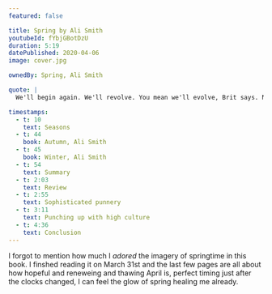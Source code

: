 ```yaml
---
featured: false

title: Spring by Ali Smith
youtubeId: fYbjGBotDzU
duration: 5:19
datePublished: 2020-04-06
image: cover.jpg

ownedBy: Spring, Ali Smith

quote: |
  We'll begin again. We'll revolve. You mean we'll evolve, Brit says. No, I mean revolve, the girl says. As in revolutions. We'll roll forward to a new place.

timestamps:
  - t: 10
    text: Seasons
  - t: 44
    book: Autumn, Ali Smith
  - t: 45
    book: Winter, Ali Smith
  - t: 54
    text: Summary
  - t: 2:03
    text: Review
  - t: 2:55
    text: Sophisticated punnery
  - t: 3:11
    text: Punching up with high culture
  - t: 4:36
    text: Conclusion
---
```


I forgot to mention how much I _adored_ the imagery of springtime in this book. I finshed reading it on March 31st and the last few pages are all about how hopeful and reneweing and thawing April is, perfect timing just after the clocks changed, I can feel the glow of spring healing me already.
